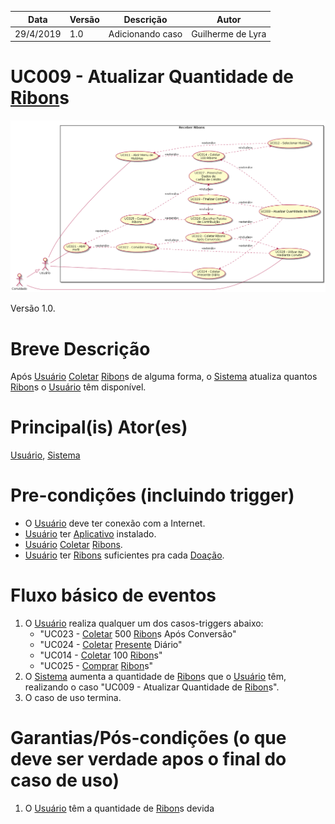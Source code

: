 | Data       | Versão  | Descrição       | Autor            |
| ---------- | ------- | --------------- | ---------------- |
| 29/4/2019 | 1.0 | Adicionando caso | Guilherme de Lyra |


# UC009 - Atualizar Quantidade de [Ribon](https://github.com/requisitos-2019-1/Ribon/blob/master/Modelagem%20de%20Requisitos/Lexicos/Ribon.md)s


![diagrama](Receber_Ribons.png)

Versão 1.0.

# Breve Descrição
Após [Usuário](https://github.com/requisitos-2019-1/Ribon/blob/master/Modelagem%20de%20Requisitos/Lexicos/Usuário.md) [Coletar](https://github.com/requisitos-2019-1/Ribon/blob/master/Modelagem%20de%20Requisitos/Lexicos/Coletar.md) [Ribon](https://github.com/requisitos-2019-1/Ribon/blob/master/Modelagem%20de%20Requisitos/Lexicos/Ribon.md)s de alguma forma, o [Sistema](https://github.com/requisitos-2019-1/Ribon/blob/master/Modelagem%20de%20Requisitos/Lexicos/Aplicativo.md) atualiza quantos [Ribon](https://github.com/requisitos-2019-1/Ribon/blob/master/Modelagem%20de%20Requisitos/Lexicos/Ribon.md)s o [Usuário](https://github.com/requisitos-2019-1/Ribon/blob/master/Modelagem%20de%20Requisitos/Lexicos/Usuário.md) têm disponível.

# Principal(is) Ator(es)
[Usuário](https://github.com/requisitos-2019-1/Ribon/blob/master/Modelagem%20de%20Requisitos/Lexicos/Usuário.md), [Sistema](https://github.com/requisitos-2019-1/Ribon/blob/master/Modelagem%20de%20Requisitos/Lexicos/Aplicativo.md)

# Pre-condições (incluindo trigger)
- O [Usuário](https://github.com/requisitos-2019-1/Ribon/blob/master/Modelagem%20de%20Requisitos/Lexicos/Usuário.md) deve ter conexão com a Internet.
- [Usuário](https://github.com/requisitos-2019-1/Ribon/blob/master/Modelagem%20de%20Requisitos/Lexicos/Usuário.md) ter [Aplicativo](https://github.com/requisitos-2019-1/Ribon/blob/master/Modelagem%20de%20Requisitos/Lexicos/Aplicativo.md) instalado.
- [Usuário](https://github.com/requisitos-2019-1/Ribon/blob/master/Modelagem%20de%20Requisitos/Lexicos/Usuário.md) [Coletar](https://github.com/requisitos-2019-1/Ribon/blob/master/Modelagem%20de%20Requisitos/Lexicos/Coletar.md) [Ribons](https://github.com/requisitos-2019-1/Ribon/blob/master/Modelagem%20de%20Requisitos/Lexicos/Ribon.md).
- [Usuário](https://github.com/requisitos-2019-1/Ribon/blob/master/Modelagem%20de%20Requisitos/Lexicos/Usuário.md) ter [Ribons](https://github.com/requisitos-2019-1/Ribon/blob/master/Modelagem%20de%20Requisitos/Lexicos/Ribon.md) suficientes pra cada [Doação](https://github.com/requisitos-2019-1/Ribon/blob/master/Modelagem%20de%20Requisitos/Lexicos/Doação.md).

# Fluxo básico de eventos
1. O [Usuário](https://github.com/requisitos-2019-1/Ribon/blob/master/Modelagem%20de%20Requisitos/Lexicos/Usuário.md) realiza qualquer um dos casos-triggers abaixo:
    * "UC023 - [Coletar](https://github.com/requisitos-2019-1/Ribon/blob/master/Modelagem%20de%20Requisitos/Lexicos/Coletar.md) 500 [Ribon](https://github.com/requisitos-2019-1/Ribon/blob/master/Modelagem%20de%20Requisitos/Lexicos/Ribon.md)s Após Conversão"
    * "UC024 - [Coletar](https://github.com/requisitos-2019-1/Ribon/blob/master/Modelagem%20de%20Requisitos/Lexicos/Coletar.md) [Presente](https://github.com/requisitos-2019-1/Ribon/blob/master/Modelagem%20de%20Requisitos/Lexicos/Doação.md) Diário"
    * "UC014 - [Coletar](https://github.com/requisitos-2019-1/Ribon/blob/master/Modelagem%20de%20Requisitos/Lexicos/Coletar.md) 100 [Ribon](https://github.com/requisitos-2019-1/Ribon/blob/master/Modelagem%20de%20Requisitos/Lexicos/Ribon.md)s"
    * "UC025 - [Comprar](https://github.com/requisitos-2019-1/Ribon/blob/master/Modelagem%20de%20Requisitos/Lexicos/Comprar.md) [Ribon](https://github.com/requisitos-2019-1/Ribon/blob/master/Modelagem%20de%20Requisitos/Lexicos/Ribon.md)s"
1. O [Sistema](https://github.com/requisitos-2019-1/Ribon/blob/master/Modelagem%20de%20Requisitos/Lexicos/Aplicativo.md) aumenta a quantidade de [Ribon](https://github.com/requisitos-2019-1/Ribon/blob/master/Modelagem%20de%20Requisitos/Lexicos/Ribon.md)s que o [Usuário](https://github.com/requisitos-2019-1/Ribon/blob/master/Modelagem%20de%20Requisitos/Lexicos/Usuário.md) têm, realizando o caso "UC009 - Atualizar Quantidade de [Ribon](https://github.com/requisitos-2019-1/Ribon/blob/master/Modelagem%20de%20Requisitos/Lexicos/Ribon.md)s".
1. O caso de uso termina.


# Garantias/Pós-condições (o que deve ser verdade apos o final do caso de uso)
1. O [Usuário](https://github.com/requisitos-2019-1/Ribon/blob/master/Modelagem%20de%20Requisitos/Lexicos/Usuário.md) têm a quantidade de [Ribon](https://github.com/requisitos-2019-1/Ribon/blob/master/Modelagem%20de%20Requisitos/Lexicos/Ribon.md)s devida

